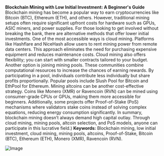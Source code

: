 **Blockchain Mining with Low Initial Investment: A Beginner's Guide**
Blockchain mining has become a popular way to earn cryptocurrencies like Bitcoin (BTC), Ethereum (ETH), and others. However, traditional mining setups often require significant upfront costs for hardware such as GPUs, ASIC miners, and power supplies. For those looking to get involved without breaking the bank, there are alternative methods that offer lower initial investments.
One of the most accessible ways is cloud mining. Platforms like Hashflare and NiceHash allow users to rent mining power from remote data centers. This approach eliminates the need for purchasing expensive equipment and reduces maintenance costs. Cloud mining also offers flexibility; you can start with smaller contracts tailored to your budget.
Another option is joining mining pools. These communities combine computational resources to increase the chances of earning rewards. By participating in a pool, individuals contribute less individually but share profits proportionally. Popular pools include Slush Pool for Bitcoin and EthPool for Ethereum.
Mining altcoins can be another cost-effective strategy. Coins like Monero (XMR) or Ravencoin (RVN) can be mined using consumer-grade CPUs or GPUs, making them more accessible for beginners. Additionally, some projects offer Proof-of-Stake (PoS) mechanisms where validators stake coins instead of solving complex equations, reducing energy consumption significantly.
In summary, blockchain mining doesn’t always demand high capital outlay. Through cloud mining, mining pools, altcoin selection, and PoS models, anyone can participate in this lucrative field.)
**Keywords:** Blockchain mining, low initial investment, cloud mining, mining pools, altcoins, Proof-of-Stake, Bitcoin (BTC), Ethereum (ETH), Monero (XMR), Ravencoin (RVN).


![Image](https://github.com/user-attachments/assets/d7419ec9-dc67-403f-bf28-8faea5f1f74f)